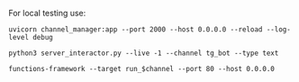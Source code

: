 For local testing use:

`uvicorn channel_manager:app --port 2000 --host 0.0.0.0 --reload --log-level debug`

`python3 server_interactor.py --live -1 --channel tg_bot --type text`

`functions-framework --target run_$channel --port 80 --host 0.0.0.0`
